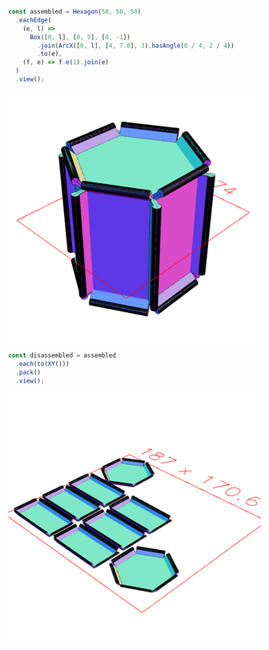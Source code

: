```JavaScript
const assembled = Hexagon(50, 50, 50)
  .eachEdge(
    (e, l) =>
      Box([0, l], [0, 5], [0, -1])
        .join(ArcX([0, l], [4, 7.0], 3).hasAngle(0 / 4, 2 / 4))
        .to(e),
    (f, e) => f.e(1).join(e)
  )
  .view();
```

![Image](hex.md.0.png)

```JavaScript
const disassembled = assembled
  .each(to(XY()))
  .pack()
  .view();
```

![Image](hex.md.1.png)
